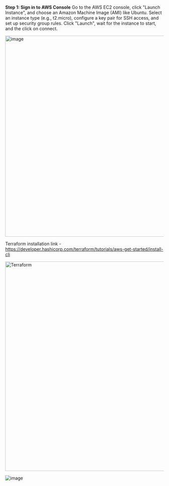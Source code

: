 **Step 1: Sign in to AWS Console**
Go to the AWS EC2 console, click "Launch Instance", and choose an Amazon Machine Image (AMI) like Ubuntu.
Select an instance type (e.g., t2.micro), configure a key pair for SSH access, and set up security group rules.
Click "Launch", wait for the instance to start, and the click on connect.

<img width="640" alt="image" src="https://github.com/user-attachments/assets/fbee5b56-69cc-4685-a51f-64f326249aec" />

Terraform installation link - https://developer.hashicorp.com/terraform/tutorials/aws-get-started/install-cli

<img width="667" alt="Terraform" src="https://github.com/user-attachments/assets/7571d980-a374-47ba-8568-d867be383dc8" />

![image](https://github.com/user-attachments/assets/6b02f123-ff59-42f6-b7ff-3f9863e1c2a8)


